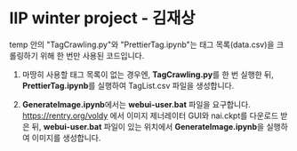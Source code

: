 # IIP winter project - 김재상

temp 안의 "TagCrawling.py"와 "PrettierTag.ipynb"는 태그 목록(data.csv)을 크롤링하기 위해 한 번만 사용된 코드입니다.  

1. 마땅히 사용할 태그 목록이 없는 경우엔, **TagCrawling.py**를 한 번 실행한 뒤, **PrettierTag.ipynb**를 실행하여 TagList.csv 파일을 생성합니다.  

2. **GenerateImage.ipynb**에서는 **webui-user.bat** 파일을 요구합니다. <https://rentry.org/voldy> 에서 이미지 제너레이터 GUI와 nai.ckpt를 다운로드 받은 뒤, **webui-user.bat** 파일이 있는 위치에서 **GenerateImage.ipynb**을 실행하여 이미지를 생성합니다.